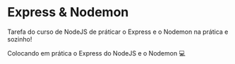 # Express & Nodemon

Tarefa do curso de NodeJS de práticar o Express e o Nodemon na prática e sozinho!

Colocando em prática o Express do NodeJS e o Nodemon 💻
